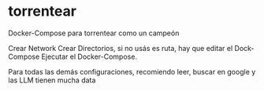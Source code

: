 # torrentear
Docker-Compose para torrentear como un campeón

Crear Network
Crear Directorios, si no usás es ruta, hay que editar el Dock-Compose
Ejecutar el Docker-Compose.

Para todas las demás configuraciones, recomiendo leer, buscar en google y las LLM tienen mucha data
